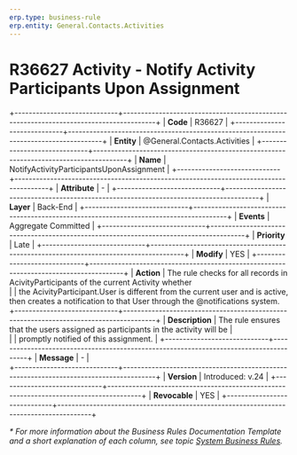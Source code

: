 ```yaml
---
erp.type: business-rule
erp.entity: General.Contacts.Activities
---
```


# R36627 Activity - Notify Activity Participants Upon Assignment
+-----------------------------+---------------------------------------------------------------------------------------+
| **Code**                    | R36627                                                                                |
+-----------------------------+---------------------------------------------------------------------------------------+
| **Entity**                  | @General.Contacts.Activities                                                          |
+-----------------------------+---------------------------------------------------------------------------------------+
| **Name**                    | NotifyActivityParticipantsUponAssignment                                              |
+-----------------------------+---------------------------------------------------------------------------------------+
| **Attribute**               | \-                                                                                    |
+-----------------------------+---------------------------------------------------------------------------------------+
| **Layer**                   | Back-End                                                                              |
+-----------------------------+---------------------------------------------------------------------------------------+
| **Events**                  | Aggregate Committed                                                                   |
+-----------------------------+---------------------------------------------------------------------------------------+
| **Priority**                | Late                                                                                  |
+-----------------------------+---------------------------------------------------------------------------------------+
| **Modify**                  | YES                                                                                   |
+-----------------------------+---------------------------------------------------------------------------------------+
| **Action**                  | The rule checks for all records in AcivityParticipants of the current Activity whether  
|                             | the AcivityParticipant.User is different from the current user and is active, then creates a notification to that User through the @notifications system.
+-----------------------------+---------------------------------------------------------------------------------------+
| **Description**             | The rule ensures that the users assigned as participants in the activity will be      |     
|                             | promptly notified of this assignment.                                                 |
+-----------------------------+---------------------------------------------------------------------------------------+
| **Message**                 | \-                                                                                    |                         
+-----------------------------+---------------------------------------------------------------------------------------+
| **Version**                 | Introduced: v.24                                                                      |
+-----------------------------+---------------------------------------------------------------------------------------+
| **Revocable**               | YES                                                                                   |
+-----------------------------+---------------------------------------------------------------------------------------+

*\* For more information about the Business Rules Documentation Template and a short explanation of each column, see
topic [System Business Rules](../templates/template-description-system-business-rules.md).*

